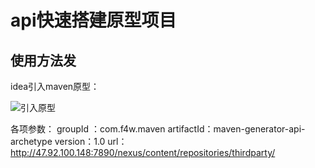 # api快速搭建原型项目
## 使用方法发
  idea引入maven原型：
  
  ![引入原型](http://images.fast4ward.cn/o_1cpu9mt28d4l1q0cv9g6ook8h.jpg)
  
   各项参数：
   groupId ：com.f4w.maven
   artifactId：maven-generator-api-archetype
   version：1.0
   url：http://47.92.100.148:7890/nexus/content/repositories/thirdparty/
